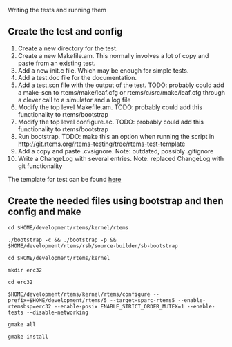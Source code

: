 Writing the tests and running them

## Create the test and config
1. Create a new directory for the test.
2. Create a new Makefile.am. This normally involves a lot of copy and paste from an existing test.
3. Add a new init.c file. Which may be enough for simple tests.
4. Add a test.doc file for the documentation.
5. Add a test.scn file with the output of the test. TODO: probably could add a make-scn to rtems/make/leaf.cfg or rtems/c/src/make/leaf.cfg through a clever call to a simulator and a log file
6. Modify the top level Makefile.am. TODO: probably could add this functionality to rtems/bootstrap
7. Modify the top level configure.ac. TODO: probably could add this functionality to rtems/bootstrap
8. Run bootstrap. TODO: make this an option when running the script in http://git.rtems.org/rtems-testing/tree/rtems-test-template
9. Add a copy and paste .cvsignore. Note: outdated, possibly .gitignore
10. Write a ChangeLog with several entries. Note: replaced ChangeLog with git functionality

The template for test can be found [here](http://git.rtems.org/rtems-testing/tree/rtems-test-template)

## Create the needed files using bootstrap and then config and make
```
cd $HOME/development/rtems/kernel/rtems

./bootstrap -c && ./bootstrap -p && $HOME/development/rtems/rsb/source-builder/sb-bootstrap

cd $HOME/development/rtems/kernel

mkdir erc32

cd erc32

$HOME/development/rtems/kernel/rtems/configure --prefix=$HOME/development/rtems/5 --target=sparc-rtems5 --enable-rtemsbsp=erc32 --enable-posix ENABLE_STRICT_ORDER_MUTEX=1 --enable-tests --disable-networking

gmake all

gmake install
```
